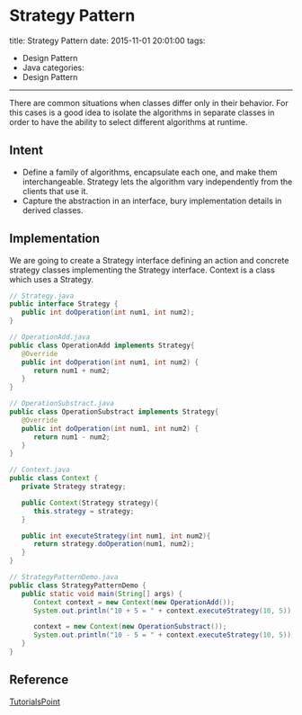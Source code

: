 # Strategy Pattern

title:  Strategy Pattern
date: 2015-11-01 20:01:00
tags:
- Design Pattern
- Java
categories:
- Design Pattern

---


There are common situations when classes differ only in their behavior. For this cases is a good idea to isolate the algorithms in separate classes in order to have the ability to select different algorithms at runtime.

<!--more-->

## Intent
- Define a family of algorithms, encapsulate each one, and make them interchangeable. Strategy lets the algorithm vary independently from the clients that use it.
- Capture the abstraction in an interface, bury implementation details in derived classes.

## Implementation
We are going to create a Strategy interface defining an action and concrete strategy classes implementing the Strategy interface. Context is a class which uses a Strategy.
``` java
// Strategy.java
public interface Strategy {
   public int doOperation(int num1, int num2);
}
```
``` java
// OperationAdd.java
public class OperationAdd implements Strategy{
   @Override
   public int doOperation(int num1, int num2) {
      return num1 + num2;
   }
}
```
``` java
// OperationSubstract.java
public class OperationSubstract implements Strategy{
   @Override
   public int doOperation(int num1, int num2) {
      return num1 - num2;
   }
}
```
``` java
// Context.java
public class Context {
   private Strategy strategy;

   public Context(Strategy strategy){
      this.strategy = strategy;
   }

   public int executeStrategy(int num1, int num2){
      return strategy.doOperation(num1, num2);
   }
}
```
``` java
// StrategyPatternDemo.java
public class StrategyPatternDemo {
   public static void main(String[] args) {
      Context context = new Context(new OperationAdd());
      System.out.println("10 + 5 = " + context.executeStrategy(10, 5));

      context = new Context(new OperationSubstract());
      System.out.println("10 - 5 = " + context.executeStrategy(10, 5));
   }
}
```

## Reference
[TutorialsPoint](http://www.tutorialspoint.com/design_pattern/strategy_pattern.htm)
